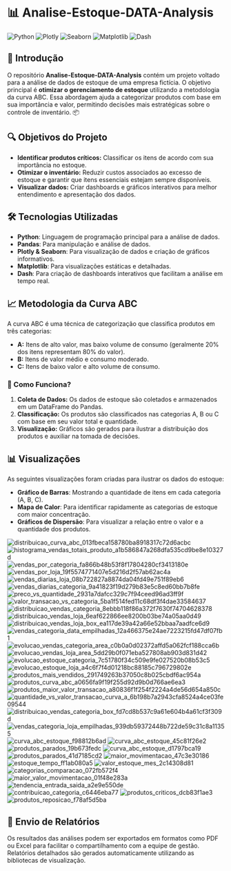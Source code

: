 # 📊 Analise-Estoque-DATA-Analysis

![Python](https://img.shields.io/badge/Python-3.9-blue)
![Plotly](https://img.shields.io/badge/Plotly-5.3.1-orange)
![Seaborn](https://img.shields.io/badge/Seaborn-0.11.2-violet)
![Matplotlib](https://img.shields.io/badge/Matplotlib-3.4.3-lightblue)
![Dash](https://img.shields.io/badge/Dash-2.0.0-yellowgreen)

## 🌟 Introdução

O repositório **Analise-Estoque-DATA-Analysis** contém um projeto voltado para a análise de dados de estoque de uma empresa fictícia. O objetivo principal é **otimizar o gerenciamento de estoque** utilizando a metodologia da curva ABC. Essa abordagem ajuda a categorizar produtos com base em sua importância e valor, permitindo decisões mais estratégicas sobre o controle de inventário. 📦

## 🔍 Objetivos do Projeto

- **Identificar produtos críticos:** Classificar os itens de acordo com sua importância no estoque.
- **Otimizar o inventário:** Reduzir custos associados ao excesso de estoque e garantir que itens essenciais estejam sempre disponíveis.
- **Visualizar dados:** Criar dashboards e gráficos interativos para melhor entendimento e apresentação dos dados.

## 🛠️ Tecnologias Utilizadas

- **Python**: Linguagem de programação principal para a análise de dados.
- **Pandas**: Para manipulação e análise de dados.
- **Plotly & Seaborn**: Para visualização de dados e criação de gráficos informativos.
- **Matplotlib**: Para visualizações estáticas e detalhadas.
- **Dash**: Para criação de dashboards interativos que facilitam a análise em tempo real.

## 📈 Metodologia da Curva ABC

A curva ABC é uma técnica de categorização que classifica produtos em três categorias:
- **A:** Itens de alto valor, mas baixo volume de consumo (geralmente 20% dos itens representam 80% do valor).
- **B:** Itens de valor médio e consumo moderado.
- **C:** Itens de baixo valor e alto volume de consumo.

### 🧮 Como Funciona?

1. **Coleta de Dados:** Os dados de estoque são coletados e armazenados em um DataFrame do Pandas.
2. **Classificação:** Os produtos são classificados nas categorias A, B ou C com base em seu valor total e quantidade.
3. **Visualização:** Gráficos são gerados para ilustrar a distribuição dos produtos e auxiliar na tomada de decisões.

## 📊 Visualizações

As seguintes visualizações foram criadas para ilustrar os dados do estoque:

- **Gráfico de Barras**: Mostrando a quantidade de itens em cada categoria (A, B, C).
- **Mapa de Calor**: Para identificar rapidamente as categorias de estoque com maior concentração.
- **Gráficos de Dispersão**: Para visualizar a relação entre o valor e a quantidade dos produtos.

  
![distribuicao_curva_abc_013fbeca158780ba8918317c72d6acbc](https://github.com/user-attachments/assets/cb0a806f-3fed-4423-96fd-db1df366614f)
![histograma_vendas_totais_produto_a1b586847a268dfa535cd9be8e10327d](https://github.com/user-attachments/assets/dfce0648-4b14-4a95-b25a-d5ed4712b15d)
![vendas_por_categoria_fa866b48b53f8f17804280cf3413180e](https://github.com/user-attachments/assets/82f9d68c-4ce7-4354-8db6-1e8ba46ae536)
![vendas_por_loja_19f5574771407e5d216d2f57ab62ac4a](https://github.com/user-attachments/assets/68352eb1-0fb3-4d7e-b941-c1f310c0a715)
![vendas_diarias_loja_08b722827a8874da04fd49e751f89eb6](https://github.com/user-attachments/assets/0dbbf0e6-552e-4215-8aff-403627198b0f)
![vendas_diarias_categoria_9a41823f19d279b83e5c8ed60bb7b8fe](https://github.com/user-attachments/assets/85a0d931-73a5-48ed-a5b4-7df8231958a8)
![preco_vs_quantidade_2931a7dafcc329c7f94ceed96ad3ff9f](https://github.com/user-attachments/assets/156a6207-40ff-47c3-93c6-524d31b76b9e)
![valor_transacao_vs_categoria_5ba1f514fed11c68df3f4dae33584637](https://github.com/user-attachments/assets/ec189358-cb87-4b3b-80e3-b98988c5edcb)
![distribuicao_vendas_categoria_8ebbb118f86a372f7630f74704628378](https://github.com/user-attachments/assets/5a5c71c2-0d22-46ca-9029-9b78aa9211b4)
![distribuicao_vendas_loja_6eaf622866ee8200b03be74a05aa0d49](https://github.com/user-attachments/assets/4b78241e-73e9-4448-8e46-769fcaf21778)
![distribuicao_vendas_loja_box_ea117de39a42a66e52bbaa7aadfce6d9](https://github.com/user-attachments/assets/ea6c0f59-801a-4192-ba48-f36b8cf0512f)
![vendas_categoria_data_empilhadas_12a466375e24ae7223215fd47df07fb1](https://github.com/user-attachments/assets/c9c8235d-5cc3-4efd-a057-b3e78763b114)
![evolucao_vendas_categoria_area_c0b0a0d02372affd5a062fcf188cca6b](https://github.com/user-attachments/assets/46171b33-8723-4ad7-bedf-2f8fd1ee6cb1)
![evolucao_vendas_loja_area_5dd29b0f071eba527808ab903d831d42](https://github.com/user-attachments/assets/82f1c41d-4fb4-492f-9e58-40784ad4fb96)
![evolucao_estoque_categoria_7c51780f34c509e9fe027520b08b53c5](https://github.com/user-attachments/assets/52e43d04-268a-4d09-be21-e3c63629f7ea)
![evolucao_estoque_loja_a4c6f7f4d01218bc88185c796729802e](https://github.com/user-attachments/assets/9be4d9fc-12dd-4fe3-8fa5-ca857c69103e)
![produtos_mais_vendidos_291749263b37050c8b025cbdf6ac954a](https://github.com/user-attachments/assets/03c56860-96ec-499b-a423-206532f1ee5f)
![produtos_curva_abc_a0656fa9f19f255d92d9b0d766ae6ea3](https://github.com/user-attachments/assets/9bec3b3f-739a-4c46-9d6f-6fd14b689bcd)
![produtos_maior_valor_transacao_a80836f1f254f2224a4de56d654a850c](https://github.com/user-attachments/assets/a592f428-cd5e-4d61-b47b-62c06e728b0e)
![quantidade_vs_valor_transacao_curva_a_6b198b7a2943cfa8524a4ce03fe09544](https://github.com/user-attachments/assets/259f1a2e-a760-42de-bef6-86642c14ea7b)
![distribuicao_vendas_categoria_box_fd7cd8b537c9a61e604b4a61cf3f309d](https://github.com/user-attachments/assets/223a343b-2d3b-499d-b332-032f59c56161)
![vendas_categoria_loja_empilhadas_939db59372448b722de59c31c8a11355](https://github.com/user-attachments/assets/7db902af-2b79-4f58-b996-5beb76e3448b)
![curva_abc_estoque_f98812b6ad](https://github.com/user-attachments/assets/d647fdc4-dc15-4ece-9538-244d767d8c79)
![curva_abc_estoque_45c81f26e2](https://github.com/user-attachments/assets/f0baa516-490d-407f-ad3c-f5ad73439a78)
![produtos_parados_19b673fedc](https://github.com/user-attachments/assets/579e9b07-d633-49cd-8981-1d753e769a95)
![curva_abc_estoque_d1797bca19](https://github.com/user-attachments/assets/b791421a-072d-4655-a51d-628f690e7a44)
![produtos_parados_41d7185cd2](https://github.com/user-attachments/assets/1b34eb17-0b51-446d-9646-b306c4bf0032)
![maior_movimentacao_47c3e30186](https://github.com/user-attachments/assets/341baa24-d942-4d0b-b665-d00ed70f611a)
![estoque_tempo_ff1ab080a5](https://github.com/user-attachments/assets/0077c001-6d84-40b7-a90f-083fd9ac6127)
![valor_estoque_mes_2c14308d81](https://github.com/user-attachments/assets/00461f34-3e6e-4fea-94a3-0b4b1a92e752)
![categorias_comparacao_072fb572f4](https://github.com/user-attachments/assets/d4e901ed-4860-4b55-9172-ba97f8df3c69)
![maior_valor_movimentacao_01f48e283a](https://github.com/user-attachments/assets/33027557-04e5-4901-8355-05895bf95d8c)
![tendencia_entrada_saida_a2e9e550de](https://github.com/user-attachments/assets/62066413-5273-4038-9d21-153da10e9785)
![contribuicao_categoria_c6446eba77](https://github.com/user-attachments/assets/c9e62994-678b-4aa7-8ac5-974e382cb784)
![produtos_criticos_dcb83f1ae3](https://github.com/user-attachments/assets/2b165519-fd50-4f4b-b551-950dd8f1d0e5)
![produtos_reposicao_f78af5d5ba](https://github.com/user-attachments/assets/f959f78f-749d-49aa-89cb-89cd5c01731b)


## 📨 Envio de Relatórios

Os resultados das análises podem ser exportados em formatos como PDF ou Excel para facilitar o compartilhamento com a equipe de gestão. Relatórios detalhados são gerados automaticamente utilizando as bibliotecas de visualização.


